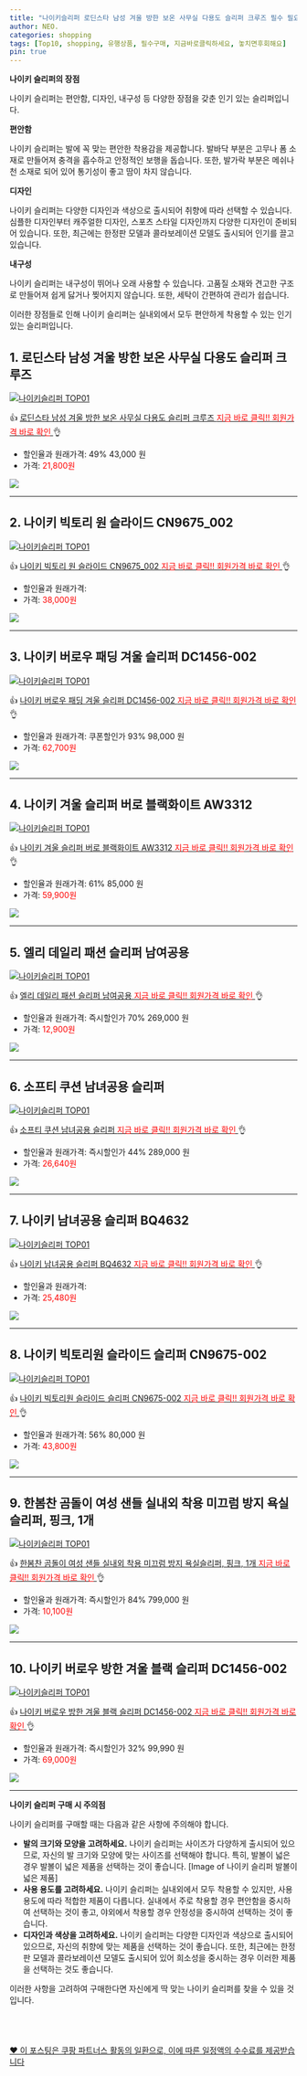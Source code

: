 ```yaml
---
title: "나이키슬리퍼 로딘스타 남성 겨울 방한 보온 사무실 다용도 슬리퍼 크루즈 필수 필요 추천 제품 비교 최저 가격 비교 장점 구매 후기 구매평"
author: NEO.
categories: shopping
tags: [Top10, shopping, 유행상품, 필수구매, 지금바로클릭하세요, 놓치면후회해요]
pin: true
---
```

**나이키 슬리퍼의 장점**

나이키 슬리퍼는 편안함, 디자인, 내구성 등 다양한 장점을 갖춘 인기 있는 슬리퍼입니다.

**편안함**

나이키 슬리퍼는 발에 꼭 맞는 편안한 착용감을 제공합니다. 발바닥 부분은 고무나 폼 소재로 만들어져 충격을 흡수하고 안정적인 보행을 돕습니다. 또한, 발가락 부분은 메쉬나 천 소재로 되어 있어 통기성이 좋고 땀이 차지 않습니다.

**디자인**

나이키 슬리퍼는 다양한 디자인과 색상으로 출시되어 취향에 따라 선택할 수 있습니다. 심플한 디자인부터 캐주얼한 디자인, 스포츠 스타일 디자인까지 다양한 디자인이 준비되어 있습니다. 또한, 최근에는 한정판 모델과 콜라보레이션 모델도 출시되어 인기를 끌고 있습니다.

**내구성**

나이키 슬리퍼는 내구성이 뛰어나 오래 사용할 수 있습니다. 고품질 소재와 견고한 구조로 만들어져 쉽게 닳거나 찢어지지 않습니다. 또한, 세탁이 간편하여 관리가 쉽습니다.

이러한 장점들로 인해 나이키 슬리퍼는 실내외에서 모두 편안하게 착용할 수 있는 인기 있는 슬리퍼입니다.

   

## 1. 로딘스타 남성 겨울 방한 보온 사무실 다용도 슬리퍼 크루즈

[![나이키슬리퍼 TOP01](https://thumbnail9.coupangcdn.com/thumbnails/remote/490x490ex/image/vendor_inventory/025e/0e6d29de9c00e325b19e68719681b4964346888417bb3720b9c138b4bd6f.jpg)](https://link.coupang.com/re/AFFSDP?lptag=AF3617701&subid=GithubCoopas&pageKey=6795146098&traceid=V0-153&itemId=16020967990&vendorItemId=83225380686)


👍 [로딘스타 남성 겨울 방한 보온 사무실 다용도 슬리퍼 크루즈 <font color=red> 지금 바로 클릭!! 회원가격 바로 확인 </font> ](https://link.coupang.com/re/AFFSDP?lptag=AF3617701&subid=GithubCoopas&pageKey=6795146098&traceid=V0-153&itemId=16020967990&vendorItemId=83225380686) 👌 


- 할인율과 원래가격: 49%  43,000   원
- 가격: <span style='color:red'>21,800원</span>

[![](/discount_price.png)](https://link.coupang.com/re/AFFSDP?lptag=AF3617701&subid=GithubCoopas&pageKey=6795146098&traceid=V0-153&itemId=16020967990&vendorItemId=83225380686)

---


   

## 2. 나이키 빅토리 원 슬라이드 CN9675_002

[![나이키슬리퍼 TOP01](https://thumbnail8.coupangcdn.com/thumbnails/remote/490x490ex/image/vendor_inventory/baab/9c6a8f92532f69726966857b56acefb8b515dc16b3e6e5fe14fbecf14c67.png)](https://link.coupang.com/re/AFFSDP?lptag=AF3617701&subid=GithubCoopas&pageKey=4806043589&traceid=V0-153&itemId=6176630195&vendorItemId=87031197530)


👍 [나이키 빅토리 원 슬라이드 CN9675_002 <font color=red> 지금 바로 클릭!! 회원가격 바로 확인 </font> ](https://link.coupang.com/re/AFFSDP?lptag=AF3617701&subid=GithubCoopas&pageKey=4806043589&traceid=V0-153&itemId=6176630195&vendorItemId=87031197530) 👌 


- 할인율과 원래가격: 
- 가격: <span style='color:red'>38,000원</span>

[![](/discount_price.png)](https://link.coupang.com/re/AFFSDP?lptag=AF3617701&subid=GithubCoopas&pageKey=4806043589&traceid=V0-153&itemId=6176630195&vendorItemId=87031197530)

---


   

## 3. 나이키 버로우 패딩 겨울 슬리퍼 DC1456-002

[![나이키슬리퍼 TOP01](https://thumbnail8.coupangcdn.com/thumbnails/remote/490x490ex/image/vendor_inventory/05db/3645829e36299571f1f834e5a9d8154b28ecda1be36f2dbb83bcb46d770d.jpg)](https://link.coupang.com/re/AFFSDP?lptag=AF3617701&subid=GithubCoopas&pageKey=6804155622&traceid=V0-153&itemId=16074497109&vendorItemId=87749451258)


👍 [나이키 버로우 패딩 겨울 슬리퍼 DC1456-002 <font color=red> 지금 바로 클릭!! 회원가격 바로 확인 </font> ](https://link.coupang.com/re/AFFSDP?lptag=AF3617701&subid=GithubCoopas&pageKey=6804155622&traceid=V0-153&itemId=16074497109&vendorItemId=87749451258) 👌 


- 할인율과 원래가격: 쿠폰할인가 93%  98,000   원
- 가격: <span style='color:red'>62,700원</span>

[![](/discount_price.png)](https://link.coupang.com/re/AFFSDP?lptag=AF3617701&subid=GithubCoopas&pageKey=6804155622&traceid=V0-153&itemId=16074497109&vendorItemId=87749451258)

---


   

## 4. 나이키 겨울 슬리퍼 버로 블랙화이트 AW3312

[![나이키슬리퍼 TOP01](https://thumbnail7.coupangcdn.com/thumbnails/remote/490x490ex/image/vendor_inventory/9c38/baaaad773428975ddc9b44f803838da95436a12081c43196d726592cf120.png)](https://link.coupang.com/re/AFFSDP?lptag=AF3617701&subid=GithubCoopas&pageKey=7092850180&traceid=V0-153&itemId=17681185102&vendorItemId=84687947027)


👍 [나이키 겨울 슬리퍼 버로 블랙화이트 AW3312 <font color=red> 지금 바로 클릭!! 회원가격 바로 확인 </font> ](https://link.coupang.com/re/AFFSDP?lptag=AF3617701&subid=GithubCoopas&pageKey=7092850180&traceid=V0-153&itemId=17681185102&vendorItemId=84687947027) 👌 


- 할인율과 원래가격: 61%  85,000   원
- 가격: <span style='color:red'>59,900원</span>

[![](/discount_price.png)](https://link.coupang.com/re/AFFSDP?lptag=AF3617701&subid=GithubCoopas&pageKey=7092850180&traceid=V0-153&itemId=17681185102&vendorItemId=84687947027)

---


   

## 5. 엘리 데일리 패션 슬리퍼 남여공용

[![나이키슬리퍼 TOP01](https://thumbnail6.coupangcdn.com/thumbnails/remote/490x490ex/image/vendor_inventory/a722/a0c9d044090bd2e2bd2cdc2845bf30ed7a149c3a380c9c6ab10eb355944f.png)](https://link.coupang.com/re/AFFSDP?lptag=AF3617701&subid=GithubCoopas&pageKey=7319853271&traceid=V0-153&itemId=18771741257&vendorItemId=85903377493)


👍 [엘리 데일리 패션 슬리퍼 남여공용 <font color=red> 지금 바로 클릭!! 회원가격 바로 확인 </font> ](https://link.coupang.com/re/AFFSDP?lptag=AF3617701&subid=GithubCoopas&pageKey=7319853271&traceid=V0-153&itemId=18771741257&vendorItemId=85903377493) 👌 


- 할인율과 원래가격: 즉시할인가 70%  269,000   원
- 가격: <span style='color:red'>12,900원</span>

[![](/discount_price.png)](https://link.coupang.com/re/AFFSDP?lptag=AF3617701&subid=GithubCoopas&pageKey=7319853271&traceid=V0-153&itemId=18771741257&vendorItemId=85903377493)

---


   

## 6. 소프티 쿠션 남녀공용 슬리퍼

[![나이키슬리퍼 TOP01](https://thumbnail10.coupangcdn.com/thumbnails/remote/490x490ex/image/vendor_inventory/1e73/60d371d138c81db7eeb4844cfb8fc21837e1c345257d7cf6eec3be826db1.jpg)](https://link.coupang.com/re/AFFSDP?lptag=AF3617701&subid=GithubCoopas&pageKey=7442069154&traceid=V0-153&itemId=19354444204&vendorItemId=87238259288)


👍 [소프티 쿠션 남녀공용 슬리퍼 <font color=red> 지금 바로 클릭!! 회원가격 바로 확인 </font> ](https://link.coupang.com/re/AFFSDP?lptag=AF3617701&subid=GithubCoopas&pageKey=7442069154&traceid=V0-153&itemId=19354444204&vendorItemId=87238259288) 👌 


- 할인율과 원래가격: 즉시할인가 44%  289,000   원
- 가격: <span style='color:red'>26,640원</span>

[![](/discount_price.png)](https://link.coupang.com/re/AFFSDP?lptag=AF3617701&subid=GithubCoopas&pageKey=7442069154&traceid=V0-153&itemId=19354444204&vendorItemId=87238259288)

---


   

## 7. 나이키 남녀공용 슬리퍼 BQ4632

[![나이키슬리퍼 TOP01](https://thumbnail8.coupangcdn.com/thumbnails/remote/490x490ex/image/vendor_inventory/ea21/a4ce1a5dd2ffa8150172bd0bcafb74e988b55d05aa12dd24f57c651403b2.jpg)](https://link.coupang.com/re/AFFSDP?lptag=AF3617701&subid=GithubCoopas&pageKey=7353530700&traceid=V0-153&itemId=18928399763&vendorItemId=86055280433)


👍 [나이키 남녀공용 슬리퍼 BQ4632 <font color=red> 지금 바로 클릭!! 회원가격 바로 확인 </font> ](https://link.coupang.com/re/AFFSDP?lptag=AF3617701&subid=GithubCoopas&pageKey=7353530700&traceid=V0-153&itemId=18928399763&vendorItemId=86055280433) 👌 


- 할인율과 원래가격: 
- 가격: <span style='color:red'>25,480원</span>

[![](/discount_price.png)](https://link.coupang.com/re/AFFSDP?lptag=AF3617701&subid=GithubCoopas&pageKey=7353530700&traceid=V0-153&itemId=18928399763&vendorItemId=86055280433)

---


   

## 8. 나이키 빅토리원 슬라이드 슬리퍼 CN9675-002

[![나이키슬리퍼 TOP01](https://thumbnail8.coupangcdn.com/thumbnails/remote/490x490ex/image/vendor_inventory/4aeb/9fd26c9b36a7dfe012e22888b0c4ad658d7d632329a18a3298da2685ae6d.jpg)](https://link.coupang.com/re/AFFSDP?lptag=AF3617701&subid=GithubCoopas&pageKey=7151012528&traceid=V0-153&itemId=17978197206&vendorItemId=86328570142)


👍 [나이키 빅토리원 슬라이드 슬리퍼 CN9675-002 <font color=red> 지금 바로 클릭!! 회원가격 바로 확인 </font> ](https://link.coupang.com/re/AFFSDP?lptag=AF3617701&subid=GithubCoopas&pageKey=7151012528&traceid=V0-153&itemId=17978197206&vendorItemId=86328570142) 👌 


- 할인율과 원래가격: 56%  80,000   원
- 가격: <span style='color:red'>43,800원</span>

[![](/discount_price.png)](https://link.coupang.com/re/AFFSDP?lptag=AF3617701&subid=GithubCoopas&pageKey=7151012528&traceid=V0-153&itemId=17978197206&vendorItemId=86328570142)

---


   

## 9. 한봄찬 곰돌이 여성 샌들 실내외 착용 미끄럼 방지 욕실슬리퍼, 핑크, 1개

[![나이키슬리퍼 TOP01](https://thumbnail10.coupangcdn.com/thumbnails/remote/490x490ex/image/vendor_inventory/5d50/6ef5ce63a084e09ee9d2cbac2f7234c2a18aa079e3e7ec2a6bb51eec5b7b.jpg)](https://link.coupang.com/re/AFFSDP?lptag=AF3617701&subid=GithubCoopas&pageKey=7251227513&traceid=V0-153&itemId=18446187185&vendorItemId=85295558396)


👍 [한봄찬 곰돌이 여성 샌들 실내외 착용 미끄럼 방지 욕실슬리퍼, 핑크, 1개 <font color=red> 지금 바로 클릭!! 회원가격 바로 확인 </font> ](https://link.coupang.com/re/AFFSDP?lptag=AF3617701&subid=GithubCoopas&pageKey=7251227513&traceid=V0-153&itemId=18446187185&vendorItemId=85295558396) 👌 


- 할인율과 원래가격: 즉시할인가 84%  799,000   원
- 가격: <span style='color:red'>10,100원</span>

[![](/discount_price.png)](https://link.coupang.com/re/AFFSDP?lptag=AF3617701&subid=GithubCoopas&pageKey=7251227513&traceid=V0-153&itemId=18446187185&vendorItemId=85295558396)

---


   

## 10. 나이키 버로우 방한 겨울 블랙 슬리퍼 DC1456-002

[![나이키슬리퍼 TOP01](https://thumbnail6.coupangcdn.com/thumbnails/remote/490x490ex/image/vendor_inventory/8d6d/8917d5d9fb70bb20607dcd5b512f3dbcd1c2a785291b0c506ac8b9e47b0e.jpg)](https://link.coupang.com/re/AFFSDP?lptag=AF3617701&subid=GithubCoopas&pageKey=6882859750&traceid=V0-153&itemId=16499450093&vendorItemId=88021796360)


👍 [나이키 버로우 방한 겨울 블랙 슬리퍼 DC1456-002 <font color=red> 지금 바로 클릭!! 회원가격 바로 확인 </font> ](https://link.coupang.com/re/AFFSDP?lptag=AF3617701&subid=GithubCoopas&pageKey=6882859750&traceid=V0-153&itemId=16499450093&vendorItemId=88021796360) 👌 


- 할인율과 원래가격: 즉시할인가 32%  99,990   원
- 가격: <span style='color:red'>69,000원</span>

[![](/discount_price.png)](https://link.coupang.com/re/AFFSDP?lptag=AF3617701&subid=GithubCoopas&pageKey=6882859750&traceid=V0-153&itemId=16499450093&vendorItemId=88021796360)

---
**나이키 슬리퍼 구매 시 주의점**

나이키 슬리퍼를 구매할 때는 다음과 같은 사항에 주의해야 합니다.

* **발의 크기와 모양을 고려하세요.** 나이키 슬리퍼는 사이즈가 다양하게 출시되어 있으므로, 자신의 발 크기와 모양에 맞는 사이즈를 선택해야 합니다. 특히, 발볼이 넓은 경우 발볼이 넓은 제품을 선택하는 것이 좋습니다.
[Image of 나이키 슬리퍼 발볼이 넓은 제품]
* **사용 용도를 고려하세요.** 나이키 슬리퍼는 실내외에서 모두 착용할 수 있지만, 사용 용도에 따라 적합한 제품이 다릅니다. 실내에서 주로 착용할 경우 편안함을 중시하여 선택하는 것이 좋고, 야외에서 착용할 경우 안정성을 중시하여 선택하는 것이 좋습니다.
* **디자인과 색상을 고려하세요.** 나이키 슬리퍼는 다양한 디자인과 색상으로 출시되어 있으므로, 자신의 취향에 맞는 제품을 선택하는 것이 좋습니다. 또한, 최근에는 한정판 모델과 콜라보레이션 모델도 출시되어 있어 희소성을 중시하는 경우 이러한 제품을 선택하는 것도 좋습니다.

이러한 사항을 고려하여 구매한다면 자신에게 딱 맞는 나이키 슬리퍼를 찾을 수 있을 것입니다.<br><br><br><br><br> [ ❤  이 포스팅은 쿠팡 파트너스 활동의 일환으로, 이에 따른 일정액의 수수료를 제공받습니다](https://link.coupang.com/a/bcEFyh)